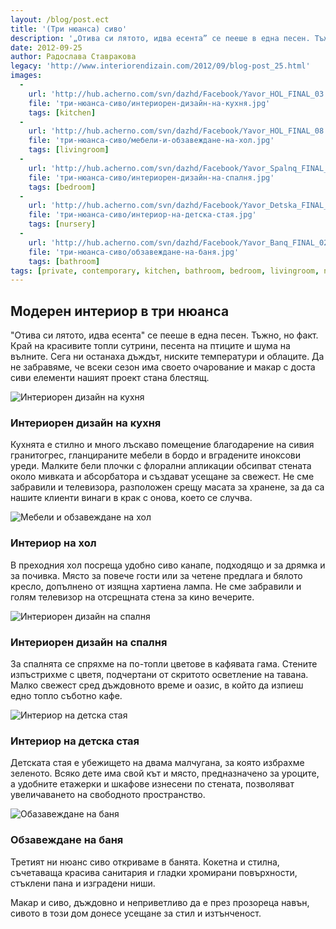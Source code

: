 ```yaml
---
layout: /blog/post.ect
title: '(Три нюанса) сиво'
description: '„Отива си лятото, идва есента” се пееше в една песен. Тъжно, но факт. Край на красивите топли сутрини, песента на птиците и шума на вълните. Сега ни останаха дъждът, ниските температури и облаците. Да не забравяме, че всеки сезон има своето очарование и макар с доста сиви елементи нашият проект стана блестящ.'
date: 2012-09-25
author: Радослава Ставракова
legacy: 'http://www.interiorendizain.com/2012/09/blog-post_25.html'
images:
  -
    url: 'http://hub.acherno.com/svn/dazhd/Facebook/Yavor_HOL_FINAL_03.jpg'
    file: 'три-нюанса-сиво/интериорен-дизайн-на-кухня.jpg'
    tags: [kitchen]
  -
    url: 'http://hub.acherno.com/svn/dazhd/Facebook/Yavor_HOL_FINAL_08.jpg'
    file: 'три-нюанса-сиво/мебели-и-обзавеждане-на-хол.jpg'
    tags: [livingroom]
  -
    url: 'http://hub.acherno.com/svn/dazhd/Facebook/Yavor_Spalnq_FINAL_01.jpg'
    file: 'три-нюанса-сиво/интериорен-дизайн-на-спалня.jpg'
    tags: [bedroom]
  -
    url: 'http://hub.acherno.com/svn/dazhd/Facebook/Yavor_Detska_FINAL_01.jpg'
    file: 'три-нюанса-сиво/интериор-на-детска-стая.jpg'
    tags: [nursery]
  -
    url: 'http://hub.acherno.com/svn/dazhd/Facebook/Yavor_Banq_FINAL_02.jpg'
    file: 'три-нюанса-сиво/обзавеждане-на-баня.jpg'
    tags: [bathroom]
tags: [private, contemporary, kitchen, bathroom, bedroom, livingroom, nursery]
---
```

## Модерен **интериор** в **три нюанса**
"Отива си лятото, идва есента" се пееше в една песен. Тъжно, но факт. Край на красивите топли сутрини, песента на птиците и шума на вълните. Сега ни останаха дъждът, ниските температури и облаците. Да не забравяме, че всеки сезон има своето очарование и макар с доста сиви елементи нашият проект стана блестящ.

![Интериорен дизайн на кухня](три-нюанса-сиво/интериорен-дизайн-на-кухня.jpg)
### Интериорен дизайн на **кухня**

Кухнята е стилно и много лъскаво помещение благодарение на сивия гранитогрес, гланцираните мебели в бордо и вградените иноксови уреди. Малките бели плочки с флорални апликации обсипват стената около мивката и абсорбатора и създават усещане за свежест. Не сме забравили и телевизора, разположен срещу масата за хранене, за да са нашите клиенти винаги в крак с онова, което се случва.

![Мебели и обзавеждане на хол](три-нюанса-сиво/мебели-и-обзавеждане-на-хол.jpg)
### Интериор на **хол**

В преходния хол посреща удобно сиво канапе, подходящо и за дрямка и за почивка. Място за повече гости или за четене предлага и бялото кресло, допълнено от изящна хартиена лампа. Не сме забравили и голям телевизор на отсрещната стена за кино вечерите.

![Интериорен дизайн на спалня](три-нюанса-сиво/интериорен-дизайн-на-спалня.jpg)
### Интериорен дизайн на **спалня**

За спалнята се спряхме на по-топли цветове в кафявата гама. Стените изпъстрихме с цветя, подчертани от скритото осветление на тавана. Малко свежест сред дъждовното време и оазис, в който да изпиеш едно топло съботно кафе.

![Интериор на детска стая](три-нюанса-сиво/интериор-на-детска-стая.jpg)
### Интериор на **детска стая**

Детската стая е убежището на двама малчугана, за която избрахме зеленото. Всяко дете има свой кът и място, предназначено за уроците, а удобните етажерки и шкафове изнесени по стената, позволяват увеличаването на свободното пространство.

![Обазавеждане на баня](три-нюанса-сиво/обзавеждане-на-баня.jpg)
### Обзавеждане на **баня**

Третият ни нюанс сиво откриваме в банята. Кокетна и стилна, съчетаваща красива санитария и гладки хромирани повърхности, стъклени пана и изградени ниши.

Макар и сиво, дъждовно и неприветливо да е през прозореца навън, сивото в този дом донесе усещане за стил и изтънченост.
